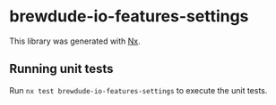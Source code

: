 # brewdude-io-features-settings

This library was generated with [Nx](https://nx.dev).

## Running unit tests

Run `nx test brewdude-io-features-settings` to execute the unit tests.
